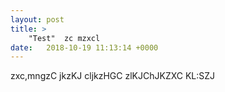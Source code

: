 ```yaml
---
layout: post
title: >
    "Test"  zc mzxcl
date:   2018-10-19 11:13:14 +0000
---
```



zxc,mngzC jkzKJ cljkzHGC zlKJChJKZXC KL:SZJ
